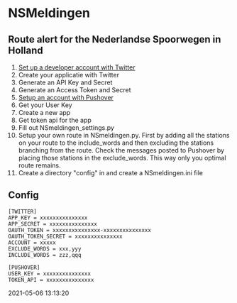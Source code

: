 # NSMeldingen

## Route alert for the Nederlandse Spoorwegen in Holland

1. [Set up a developer account with Twitter](https://developer.twitter.com/en/portal/projects-and-apps)
2. Create your applicatie with Twitter
3. Generate an API Key and Secret
4. Generate an Access Token and Secret
5. [Setup an account with Pushover](https://pushover.net)
6. Get your User Key
7. Create a new app
8. Get token api for the app
9. Fill out NSmeldingen_settings.py
10. Setup your own route in NSmeldingen.py. First by adding all the stations on your route to the include_words and then excluding the stations branching from the route. Check the messages posted to Pushover by placing those stations in the exclude_words. This way only you optimal route remains.
11. Create a directory "config" in and create a NSmeldingen.ini file

## Config

    [TWITTER]
    APP_KEY = xxxxxxxxxxxxxxx
    APP_SECRET = xxxxxxxxxxxxxxx
    OAUTH_TOKEN = xxxxxxxxxxxxxxx-xxxxxxxxxxxxxxx
    OAUTH_TOKEN_SECRET = xxxxxxxxxxxxxxx
    ACCOUNT = xxxxx
    EXCLUDE_WORDS = xxx,yyy
    INCLUDE_WORDS = zzz,qqq

    [PUSHOVER]
    USER_KEY = xxxxxxxxxxxxxxx
    TOKEN_API = xxxxxxxxxxxxxxx

2021-05-06 13:13:20
